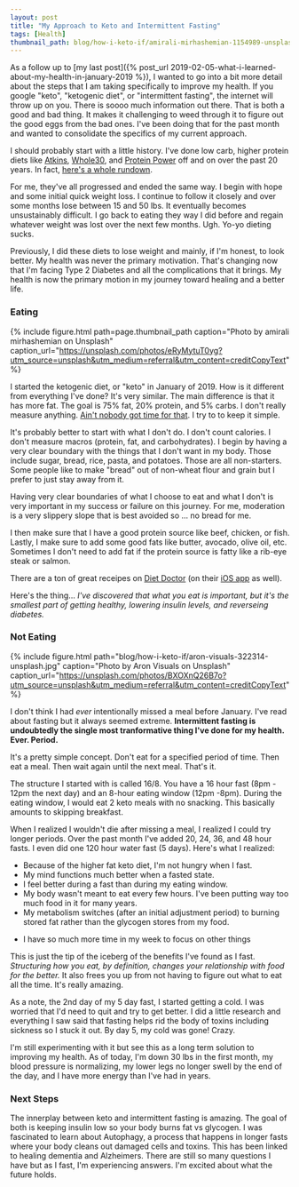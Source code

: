 ```yaml
---
layout: post
title: "My Approach to Keto and Intermittent Fasting"
tags: [Health]
thumbnail_path: blog/how-i-keto-if/amirali-mirhashemian-1154989-unsplash.jpg
---
```

As a follow up to [my last post]({% post_url 2019-02-05-what-i-learned-about-my-health-in-january-2019 %}), I wanted to go into a bit more detail about the steps that I am taking specifically to improve my health. If you google "keto", "ketogenic diet", or "intermittent fasting", the internet will throw up on you. There is soooo much information out there. That is both a good and bad thing. It makes it challenging to weed through it to figure out the good eggs from the bad ones. I've been doing that for the past month and wanted to consolidate the specifics of my current approach.

I should probably start with a little history. I've done low carb, higher protein diets like [Atkins](https://www.atkins.com/), [Whole30](https://whole30.com/whole30-program-rules/), and [Protein Power](https://proteinpower.com/) off and on over the past 20 years. In fact, [here's a whole rundown](https://www.everydayhealth.com/diet-nutrition/diet/low-carb-diets-keto-low-carb-paleo-atkins-more/). 

For me, they've all progressed and ended the same way. I begin with hope and some initial quick weight loss. I continue to follow it closely and over some months lose between 15 and 50 lbs. It eventually  becomes unsustainably difficult. I go back to eating they way I did before and regain whatever weight was lost over the next few months. Ugh. Yo-yo dieting sucks.

Previously, I did these diets to lose weight and mainly, if I'm honest, to look better. My health was never the primary motivation. That's changing now that I'm facing Type 2 Diabetes and all the complications that it brings. My health is now the primary motion in my journey toward healing and a better life.

### Eating

{% include figure.html path=page.thumbnail_path caption="Photo by amirali mirhashemian on Unsplash" caption_url="https://unsplash.com/photos/eRyMytuT0yg?utm_source=unsplash&utm_medium=referral&utm_content=creditCopyText" %}

I started the ketogenic diet, or "keto" in January of 2019. How is it different from everything I've done? It's very similar. The main difference is that it has more fat. The goal is 75% fat, 20% protein, and 5% carbs. I don't really measure anything. [Ain't nobody got time for that](https://www.youtube.com/watch?v=waEC-8GFTP4). I try to to keep it simple.

It's probably better to start with what I don't do. I don't count calories. I don't measure macros (protein, fat, and carbohydrates). I begin by having a very clear boundary with the things that I don't want in my body. Those include sugar, bread, rice, pasta, and potatoes. Those are all non-starters. Some people like to make "bread" out of non-wheat flour and grain but I prefer to just stay away from it. 

Having very clear boundaries of what I choose to eat and what I don't is very important in my success or failure on this journey. For me, moderation is a very slippery slope that is best avoided so ... no bread for me.

I then make sure that I have a good protein source like beef, chicken, or fish. Lastly, I make sure to add some good fats like butter, avocado, olive oil, etc. Sometimes I don't need to add fat if the protein source is fatty like a rib-eye steak or salmon.

There are a ton of great receipes on [Diet Doctor](https://www.dietdoctor.com/low-carb/recipes) (on their [iOS app](https://www.dietdoctor.com/we-just-launched-our-first-app-diet-doctor-eat) as well).

Here's the thing... *I've discovered that what you eat is important, but it's the smallest part of getting healthy, lowering insulin levels, and reverseing diabetes.*

### Not Eating

{% include figure.html path="blog/how-i-keto-if/aron-visuals-322314-unsplash.jpg" caption="Photo by Aron Visuals on Unsplash" caption_url="https://unsplash.com/photos/BXOXnQ26B7o?utm_source=unsplash&utm_medium=referral&utm_content=creditCopyText" %}

I don't think I had *ever* intentionally missed a meal before January. I've read about fasting but it always seemed extreme. **Intermittent fasting is undoubtedly the single most tranformative thing I've done for my health. Ever. Period.**

It's a pretty simple concept. Don't eat for a specified period of time. Then eat a meal. Then wait again until the next meal. That's it.

The structure I started with is called 16/8. You have a 16 hour fast (8pm - 12pm the next day) and an 8-hour eating window (12pm -8pm). During the eating window, I would eat 2 keto meals with no snacking. This basically amounts to skipping breakfast.

When I realized I wouldn't die after missing a meal, I realized I could try longer periods. Over the past month I've added 20, 24, 36, and 48 hour fasts. I even did one 120 hour water fast (5 days). Here's what I realized:

* Because of the higher fat keto diet, I'm not hungry when I fast.
* My mind functions much better when a fasted state.
* I feel better during a fast than during my eating window.
* My body wasn't meant to eat every few hours. I've been putting way too much food in it for many years.
* My metabolism switches (after an initial adjustment period) to burning stored fat rather than the glycogen stores from my food.

- I have so much more time in my week to focus on other things

This is just the tip of the iceberg of the benefits I've found as I fast. *Structuring how you eat, by definition, changes your relationship with food for the better.* It also frees you up from not having to figure out what to eat all the time. It's really amazing.

As a note, the 2nd day of my 5 day fast, I started getting a cold. I was worried that I'd need to quit and try to get better. I did a little research and everything I saw said that fasting helps rid the body of toxins including sickness so I stuck it out. By day 5, my cold was gone! Crazy.

I'm still experimenting with it but see this as a long term solution to improving my health. As of today, I'm down 30 lbs in the first month, my blood pressure is normalizing, my lower legs no longer swell by the end of the day, and I have more energy than I've had in years.

### Next Steps

The innerplay between keto and intermittent fasting is amazing. The goal of both is keeping insulin low so your body burns fat vs glycogen. I was fascinated to learn about Autophagy, a process that happens in longer fasts where your body cleans out damaged cells and toxins. This has been linked to healing dementia and Alzheimers. There are still so many questions I have but as I fast, I'm experiencing answers. I'm excited about what the future holds.

